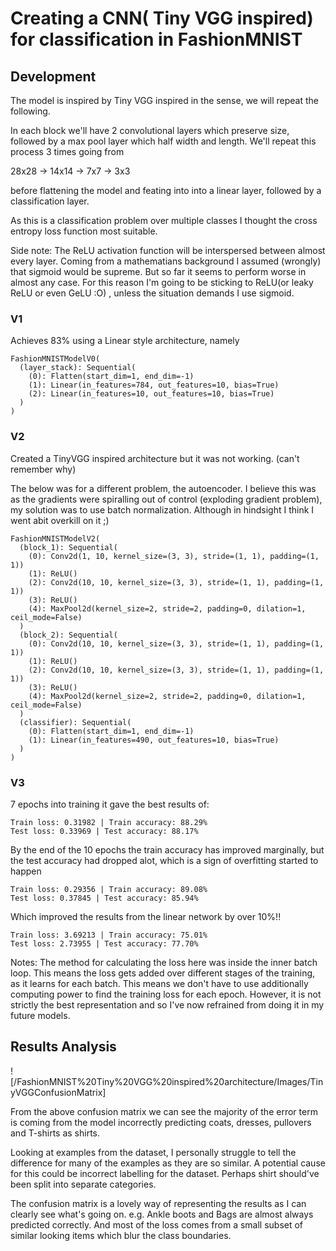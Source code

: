 # Creating a CNN( Tiny VGG inspired) for classification in FashionMNIST

## Development

The model is inspired by Tiny VGG inspired in the sense, we will repeat the following. 

In each block we'll have 2 convolutional layers which preserve size, followed by a max pool layer which half width and length. We'll repeat this process 3 times going from

28x28 -> 14x14 -> 7x7 -> 3x3

before flattening the model and feating into into a linear layer, followed by a classification layer.

As this is a classification problem over multiple classes I thought the cross entropy loss function most suitable.

Side note: The ReLU activation function will be interspersed between almost every layer. Coming from a mathematians background I assumed (wrongly) that sigmoid would be supreme. But so far it seems to perform worse in almost any case. For this reason I'm going to be sticking to ReLU(or leaky ReLU or even GeLU :O) , unless the situation demands I use sigmoid.

### V1

Achieves 83% using a Linear style architecture, namely

```
FashionMNISTModelV0(
  (layer_stack): Sequential(
    (0): Flatten(start_dim=1, end_dim=-1)
    (1): Linear(in_features=784, out_features=10, bias=True)
    (2): Linear(in_features=10, out_features=10, bias=True)
  )
)
```

### V2

Created a TinyVGG inspired architecture but it was not working.
(can't remember why)

The below was for a different problem, the autoencoder.
I believe this was as the gradients were spiralling out of control (exploding gradient problem), my solution was to use batch normalization. Although in hindsight I think I went abit overkill on it ;)

```
FashionMNISTModelV2(
  (block_1): Sequential(
    (0): Conv2d(1, 10, kernel_size=(3, 3), stride=(1, 1), padding=(1, 1))
    (1): ReLU()
    (2): Conv2d(10, 10, kernel_size=(3, 3), stride=(1, 1), padding=(1, 1))
    (3): ReLU()
    (4): MaxPool2d(kernel_size=2, stride=2, padding=0, dilation=1, ceil_mode=False)
  )
  (block_2): Sequential(
    (0): Conv2d(10, 10, kernel_size=(3, 3), stride=(1, 1), padding=(1, 1))
    (1): ReLU()
    (2): Conv2d(10, 10, kernel_size=(3, 3), stride=(1, 1), padding=(1, 1))
    (3): ReLU()
    (4): MaxPool2d(kernel_size=2, stride=2, padding=0, dilation=1, ceil_mode=False)
  )
  (classifier): Sequential(
    (0): Flatten(start_dim=1, end_dim=-1)
    (1): Linear(in_features=490, out_features=10, bias=True)
  )
)
```

### V3

7 epochs into training it gave the best results of:

```
Train loss: 0.31982 | Train accuracy: 88.29%
Test loss: 0.33969 | Test accuracy: 88.17%
```

By the end of the 10 epochs the train accuracy has improved marginally, but the test accuracy had dropped alot, which is a sign of overfitting started to happen

```
Train loss: 0.29356 | Train accuracy: 89.08%
Test loss: 0.37845 | Test accuracy: 85.94%
```


Which improved the results from the linear network by over 10%!!

```
Train loss: 3.69213 | Train accuracy: 75.01%
Test loss: 2.73955 | Test accuracy: 77.70%
```


Notes: The method for calculating the loss here was inside the inner batch loop. This means the loss gets added over different stages of the training, as it learns for each batch. This means we don't have to use additionally computing power to find the training loss for each epoch. However, it is not strictly the best representation and so I've now refrained from doing it in my future models.

## Results Analysis

![/FashionMNIST%20Tiny%20VGG%20inspired%20architecture/Images/TinyVGGConfusionMatrix]

From the above confusion matrix we can see the majority of the error term is coming from the model incorrectly predicting coats, dresses, pullovers and T-shirts as shirts.

Looking at examples from the dataset, I personally struggle to tell the difference for many of the examples as they are so similar. A potential cause for this could be incorrect labelling for the dataset. Perhaps shirt should've been split into separate categories.

The confusion matrix is a lovely way of representing the results as I can clearly see what's going on. e.g. Ankle boots and Bags are almost always predicted correctly. And most of the loss comes from a small subset of similar looking items which blur the class boundaries.
